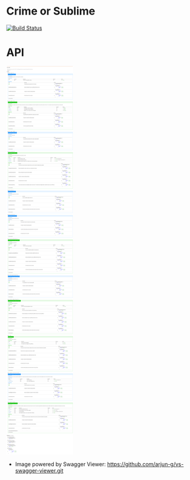 # Crime or Sublime
[![Build Status](https://travis-ci.org/0x4d464d48/crime-or-sublime.svg?branch=revival)](https://travis-ci.org/0x4d464d48/crime-or-sublime)

# API
![Alt text](/CoSAPI.png?raw=true "CoS API")

* Image powered by Swagger Viewer: https://github.com/arjun-g/vs-swagger-viewer.git